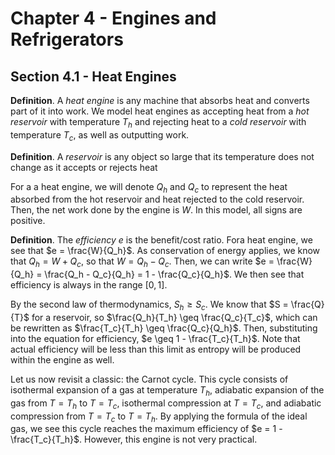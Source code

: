 # Chapter 4 - Engines and Refrigerators

## Section 4.1 - Heat Engines

**Definition**. A *heat engine* is any machine that absorbs heat and converts part of it into work. We model heat engines as accepting heat from a *hot reservoir* with temperature $T_h$ and rejecting heat to a *cold reservoir* with temperature $T_c$, as well as outputting work.

**Definition**. A *reservoir* is any object so large that its temperature does not change as it accepts or rejects heat

For a a heat engine, we will denote $Q_h$ and $Q_c$ to represent the heat absorbed from the hot reservoir and heat rejected to the cold reservoir. Then, the net work done by the engine is $W$. In this model, all signs are positive.

**Definition**. The *efficiency* $e$ is the benefit/cost ratio. Fora  heat engine, we see that $e = \frac{W}{Q_h}$. As conservation of energy applies, we know that $Q_h = W + Q_c$, so that $W = Q_h - Q_c$. Then, we can write $e = \frac{W}{Q_h} = \frac{Q_h - Q_c}{Q_h} = 1 - \frac{Q_c}{Q_h}$. We then see that efficiency is always in the range $[0, 1]$.

By the second law of thermodynamics, $S_h \geq S_c$. We know that $S = \frac{Q}{T}$ for a reservoir, so $\frac{Q_h}{T_h} \geq \frac{Q_c}{T_c}$, which can be rewritten as $\frac{T_c}{T_h} \geq \frac{Q_c}{Q_h}$. Then, substituting into the equation for efficiency, $e \geq 1 - \frac{T_c}{T_h}$. Note that actual efficiency will be less than this limit as entropy will be produced within the engine as well.

Let us now revisit a classic: the Carnot cycle. This cycle consists of isothermal expansion of a gas at temperature $T_h$, adiabatic expansion of the gas from $T = T_h$ to $T = T_c$, isothermal compression at $T = T_c$, and adiabatic compression from $T = T_c$ to $T = T_h$. By applying the formula of the ideal gas, we see this cycle reaches the maximum efficiency of $e = 1 - \frac{T_c}{T_h}$. However, this engine is not very practical.
